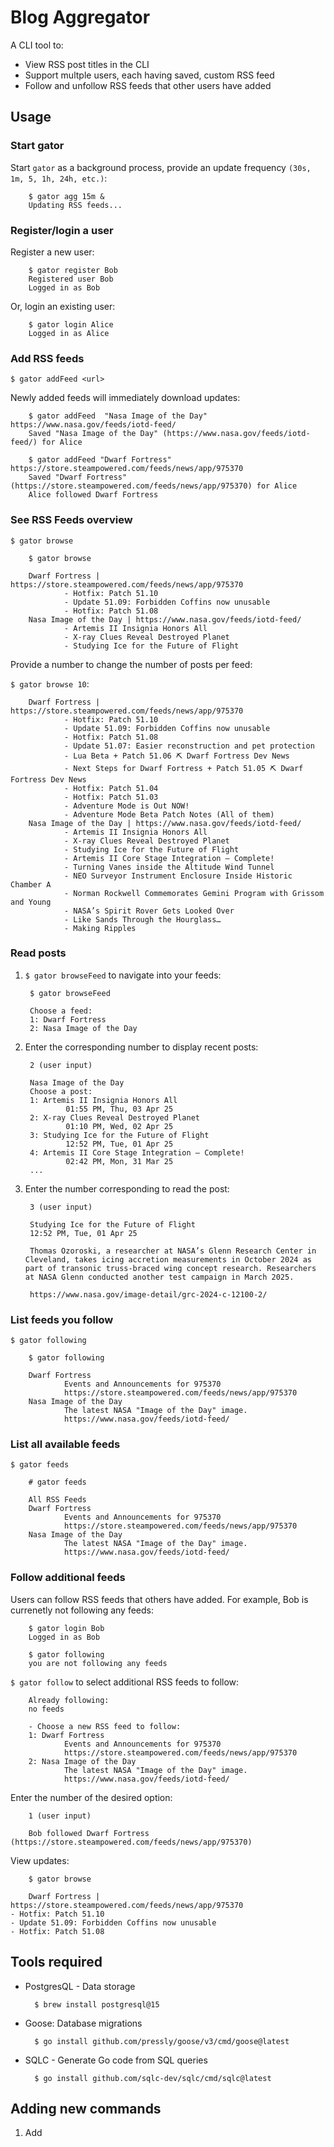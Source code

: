 # Blog Aggregator

A CLI tool to:
- View RSS post titles in the CLI
- Support multple users, each having saved, custom RSS feed
- Follow and unfollow RSS feeds that other users have added

## Usage
### Start gator

Start `gator` as a background process, provide an update frequency `(30s, 1m, 5, 1h, 24h, etc.)`:
        
        $ gator agg 15m &
        Updating RSS feeds...

### Register/login a user

Register a new user:

        $ gator register Bob
        Registered user Bob
        Logged in as Bob

Or, login an existing user:

        $ gator login Alice
        Logged in as Alice

### Add RSS feeds
 `$ gator addFeed <url>`
 
 Newly added feeds will immediately download updates:

        $ gator addFeed  "Nasa Image of the Day" https://www.nasa.gov/feeds/iotd-feed/
        Saved "Nasa Image of the Day" (https://www.nasa.gov/feeds/iotd-feed/) for Alice

        $ gator addFeed "Dwarf Fortress" https://store.steampowered.com/feeds/news/app/975370
        Saved "Dwarf Fortress" (https://store.steampowered.com/feeds/news/app/975370) for Alice
        Alice followed Dwarf Fortress


### See RSS Feeds overview
`$ gator browse`

        $ gator browse

        Dwarf Fortress | https://store.steampowered.com/feeds/news/app/975370
                - Hotfix: Patch 51.10
                - Update 51.09: Forbidden Coffins now unusable
                - Hotfix: Patch 51.08
        Nasa Image of the Day | https://www.nasa.gov/feeds/iotd-feed/
                - Artemis II Insignia Honors All
                - X-ray Clues Reveal Destroyed Planet
                - Studying Ice for the Future of Flight

Provide a number to change the number of posts per feed:

`$ gator browse 10`:

        Dwarf Fortress | https://store.steampowered.com/feeds/news/app/975370
                - Hotfix: Patch 51.10
                - Update 51.09: Forbidden Coffins now unusable
                - Hotfix: Patch 51.08
                - Update 51.07: Easier reconstruction and pet protection
                - Lua Beta + Patch 51.06 ⛏ Dwarf Fortress Dev News
                - Next Steps for Dwarf Fortress + Patch 51.05 ⛏ Dwarf Fortress Dev News
                - Hotfix: Patch 51.04
                - Hotfix: Patch 51.03
                - Adventure Mode is Out NOW!
                - Adventure Mode Beta Patch Notes (All of them)
        Nasa Image of the Day | https://www.nasa.gov/feeds/iotd-feed/
                - Artemis II Insignia Honors All
                - X-ray Clues Reveal Destroyed Planet
                - Studying Ice for the Future of Flight
                - Artemis II Core Stage Integration – Complete!
                - Turning Vanes inside the Altitude Wind Tunnel
                - NEO Surveyor Instrument Enclosure Inside Historic Chamber A
                - Norman Rockwell Commemorates Gemini Program with Grissom and Young
                - NASA’s Spirit Rover Gets Looked Over
                - Like Sands Through the Hourglass…
                - Making Ripples

### Read posts
1. `$ gator browseFeed` to navigate into your feeds:

        $ gator browseFeed

        Choose a feed:
        1: Dwarf Fortress
        2: Nasa Image of the Day

1. Enter the corresponding number to display recent posts:

        2 (user input)

        Nasa Image of the Day
        Choose a post:
        1: Artemis II Insignia Honors All
                01:55 PM, Thu, 03 Apr 25
        2: X-ray Clues Reveal Destroyed Planet
                01:10 PM, Wed, 02 Apr 25
        3: Studying Ice for the Future of Flight
                12:52 PM, Tue, 01 Apr 25
        4: Artemis II Core Stage Integration – Complete!
                02:42 PM, Mon, 31 Mar 25
        ...

1. Enter the number corresponding to read the post:

        3 (user input)

        Studying Ice for the Future of Flight
        12:52 PM, Tue, 01 Apr 25

        Thomas Ozoroski, a researcher at NASA’s Glenn Research Center in Cleveland, takes icing accretion measurements in October 2024 as part of transonic truss-braced wing concept research. Researchers at NASA Glenn conducted another test campaign in March 2025.

        https://www.nasa.gov/image-detail/grc-2024-c-12100-2/

### List feeds you follow
`$ gator following`

        $ gator following

        Dwarf Fortress
                Events and Announcements for 975370
                https://store.steampowered.com/feeds/news/app/975370
        Nasa Image of the Day
                The latest NASA "Image of the Day" image.
                https://www.nasa.gov/feeds/iotd-feed/


### List all available feeds
`$ gator feeds`

        # gator feeds

        All RSS Feeds
        Dwarf Fortress
                Events and Announcements for 975370
                https://store.steampowered.com/feeds/news/app/975370
        Nasa Image of the Day
                The latest NASA "Image of the Day" image.
                https://www.nasa.gov/feeds/iotd-feed/

### Follow additional feeds
Users can follow RSS feeds that others have added. For example, Bob is currenetly not following any feeds:

        $ gator login Bob
        Logged in as Bob

        $ gator following
        you are not following any feeds


`$ gator follow` to select additional RSS feeds to follow:

        Already following:
        no feeds

        - Choose a new RSS feed to follow:
        1: Dwarf Fortress
                Events and Announcements for 975370
                https://store.steampowered.com/feeds/news/app/975370
        2: Nasa Image of the Day
                The latest NASA "Image of the Day" image.
                https://www.nasa.gov/feeds/iotd-feed/

Enter the number of the desired option:

        1 (user input)

        Bob followed Dwarf Fortress (https://store.steampowered.com/feeds/news/app/975370)

View updates:

        $ gator browse

        Dwarf Fortress | https://store.steampowered.com/feeds/news/app/975370
	- Hotfix: Patch 51.10
	- Update 51.09: Forbidden Coffins now unusable
	- Hotfix: Patch 51.08

## Tools required
- PostgresQL - Data storage

        $ brew install postgresql@15

- Goose: Database migrations

        $ go install github.com/pressly/goose/v3/cmd/goose@latest

- SQLC - Generate Go code from SQL queries
    
        $ go install github.com/sqlc-dev/sqlc/cmd/sqlc@latest



## Adding new commands

1. Add 
